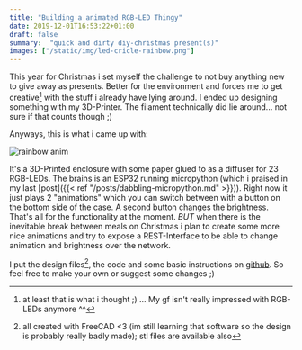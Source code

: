 ```yaml
---
title: "Building a animated RGB-LED Thingy"
date: 2019-12-01T16:53:22+01:00
draft: false
summary:  "quick and dirty diy-christmas present(s)"
images: ["/static/img/led-cricle-rainbow.png"]
---
```


This year for Christmas i set myself the challenge to not buy anything new to give away as presents.
Better for the environment and forces me to get creative[^1] with the stuff i already have lying around.
I ended up designing something with my 3D-Printer. The filament technically did lie around... not sure if that counts though ;)


Anyways, this is what i came up with:

![rainbow anim](/img/led-cricle-rainbow.png#center)

It's a 3D-Printed enclosure with some paper glued to as a diffuser for 23 RGB-LEDs. The brains is an ESP32 running micropython (which i praised in my last [post]({{< ref "/posts/dabbling-micropython.md" >}})).
Right now it just plays 2 "animations" which you can switch between with a button on the bottom side of the case. A second button changes the brightness.
That's all for the functionality at the moment. *BUT* when there is the inevitable break between meals on Christmas i plan to create some more nice animations and try to expose a REST-Interface to be able to change animation and brightness over the network.

I put the design files[^2], the code and some basic instructions on [github](https://github.com/schnilz/led-circle). So feel free to make your own or suggest some changes ;)


[^1]: at least that is what i thought ;) ... My gf isn't really impressed with  RGB-LEDs anymore  ^^
[^2]: all created with FreeCAD <3 (im still learning that software so the design is probably really badly made); stl files are available also
